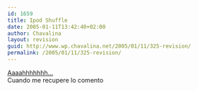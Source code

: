 ```yaml
---
id: 1659
title: Ipod Shuffle
date: 2005-01-11T13:42:40+02:00
author: Chavalina
layout: revision
guid: http://www.wp.chavalina.net/2005/01/11/325-revision/
permalink: /2005/01/11/325-revision/
---
```

<a href="http://www.apple.com/es/ipodshuffle/" target="_blank">Aaaahhhhhhh…</a>  
Cuando me recupere lo comento